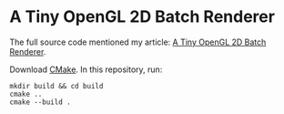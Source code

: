 # A Tiny OpenGL 2D Batch Renderer

The full source code mentioned my article: [A Tiny OpenGL 2D Batch Renderer](https://jasonliang.js.org/batch-renderer.html).

Download [CMake](https://cmake.org/). In this repository, run:

```
mkdir build && cd build
cmake ..
cmake --build .
```
